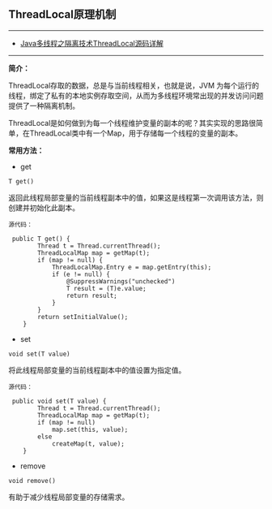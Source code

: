 ## ThreadLocal原理机制

---


* [Java多线程之隔离技术ThreadLocal源码详解](https://mp.weixin.qq.com/s/mo3-y-45_ao54b5T7ez7iA)

---

**简介：**

ThreadLocal存取的数据，总是与当前线程相关，也就是说，JVM 为每个运行的线程，绑定了私有的本地实例存取空间，从而为多线程环境常出现的并发访问问题提供了一种隔离机制。
 
ThreadLocal是如何做到为每一个线程维护变量的副本的呢？其实实现的思路很简单，在ThreadLocal类中有一个Map，用于存储每一个线程的变量的副本。

**常用方法：**

* get

```
T get()

```

返回此线程局部变量的当前线程副本中的值，如果这是线程第一次调用该方法，则创建并初始化此副本。

```
源代码：

 public T get() {
        Thread t = Thread.currentThread();
        ThreadLocalMap map = getMap(t);
        if (map != null) {
            ThreadLocalMap.Entry e = map.getEntry(this);
            if (e != null) {
                @SuppressWarnings("unchecked")
                T result = (T)e.value;
                return result;
            }
        }
        return setInitialValue();
    }
```

* set

```
void set(T value)
```
将此线程局部变量的当前线程副本中的值设置为指定值。

```
源代码：

 public void set(T value) {
        Thread t = Thread.currentThread();
        ThreadLocalMap map = getMap(t);
        if (map != null)
            map.set(this, value);
        else
            createMap(t, value);
    }
```


* remove

```
void remove()
```
有助于减少线程局部变量的存储需求。


